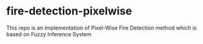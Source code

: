 # fire-detection-pixelwise
This repo is an implementation of Pixel-Wise Fire Detection method which is based on Fuzzy Inference System
